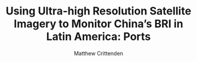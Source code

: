 ---
#Title of Linked Article
title: "Using Ultra-high Resolution Satellite Imagery to Monitor China’s BRI in Latin America: Ports"

#A very (very!) short excerpt of your article.  No more than one sentence, optimally less than 10 words.
excerpt: "Across seven BRI port projects in Central America and the Caribbean, we find evidence that the project partnerships between China and recipient countries vary significantly regarding construction processes and end results."

#URL of the article you're linking to:
link: https://www.tearline.mil/public_page/china-bri-in-latin-america-caribbean-ports/

#Summary image - shows up on searches
header:
  teaser: /assets/images/newsImages/bri_ports_tearline.jpg

#Should be one or more of Vibrancy, Sustainability, and Security.
categories: Security

#Tags.  Spaces delimit new tags. To see all current tags, type "/tags/" on the live website URL.
tags: geopolitics geo-int satellite-imagery policy-report 

#Type of Article (news, journal, or report)
artType: report

author: Matthew Crittenden

otherAuthors: 
  - author: 
    - authorName: Caroline Morin
    - authorLink: carolinemorinspring2020
  - author:
    - authorName: Greyson Petus
    - authorLink: greysonpettusfall2018
  - author:
    - authorName: Kate Munkacsy
    - authorLink: katemunkacsyspring2019
  - author:
    - authorName: Emily Maison
    - authorLink: emilymaisonfall2019
  - author:
    - authorName: Remington Fritz
    - authorLink: remingtonfritzspring2020
  - author: 
    - authorName: William Weston
    - authorLink: williamwestonspring2020
  - author: 
    - authorName: Monica Alicea
    - authorLink: monicaaliceafall2019
  - author:
    - authorName: Maya Deutchman
    - authorLink: mayadeutchmanspring2020

#Don't edit:
entryType: news
---